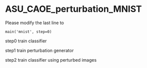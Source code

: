 # ASU_CAOE_perturbation_MNIST

Please modify the last line to 

```
main('mnist', step=0)
```

step0
train classifier

step1
train perturbation generator

step2
train classifier using perturbed images
